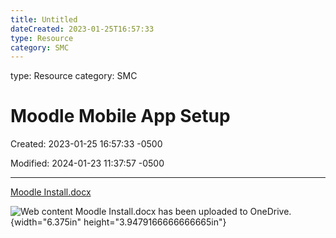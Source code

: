 ```yaml
---
title: Untitled
dateCreated: 2023-01-25T16:57:33
type: Resource
category: SMC
---
```

type: Resource
category: SMC

# Moodle Mobile App Setup

Created: 2023-01-25 16:57:33 -0500

Modified: 2024-01-23 11:37:57 -0500

---

[Moodle Install.docx](https://swmich-my.sharepoint.com/:w:/g/personal/nstull_swmich_edu/EdeRV-grC8lMm8HlBjHywWcBTfGMaXuzyTpGbr5ptigPxQ)



![Web content Moodle Install.docx has been uploaded to OneDrive.](../../Attachments/Help-Desk-Moodle-Mobile-App-Setup-image1.png){width="6.375in" height="3.9479166666666665in"}

